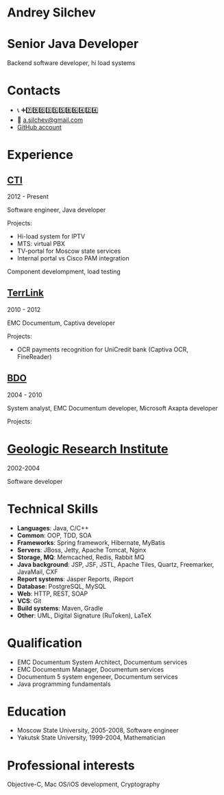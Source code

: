 # Andrey Silchev #

# Senior Java Developer #

Backend software developer, hi load systems

# Contacts #

* :telephone_receiver:  :heavy_plus_sign::seven::nine::zero::three::five::five::eight::six::four::two::four:
* :e-mail:  a.silchev@gmail.com
* [GitHub account](https://github.com/asilchev)

# Experience #

## [CTI](http://cti.ru) ##

2012 - Present

Software engineer, Java developer

Projects:

* Hi-load system for IPTV
* MTS: virtual PBX
* TV-portal for Moscow state services
* Internal portal vs Cisco PAM integration

Component develompment, load testing

## [TerrLink](http://terralink.ru) ##

2010 - 2012

EMC Documentum, Captiva developer

Projects:

* OCR payments recognition for UniCredit bank (Captiva OCR, FineReader)

## [BDO](http://bdo.ru) ##

2004 - 2010

System analyst, EMC Documentum developer, Microsoft Axapta developer

Projects:



# [Geologic Research Institute](http://www.alrosa.ru/corporate-structure/нигп/) #

2002-2004

Software developer

# Technical Skills #

* **Languages**: Java, C/C++
* **Common**: OOP, TDD, SOA
* **Frameworks**: Spring framework, Hibernate, MyBatis
* **Servers**: JBoss, Jetty, Apache Tomcat, Nginx
* **Storage, MQ**: Memcached, Redis, Rabbit MQ
* **Java background**: JSP, JSF, JSTL, Apache Tiles, Quartz, Freemarker, JavaMail, CXF
* **Report systems**: Jasper Reports, iReport
* **Database**: PostgreSQL, MySQL
* **Web**: HTTP, REST, SOAP
* **VCS**: Git
* **Build systems**: Maven, Gradle
* **Other**: UML, Digital Signature (RuToken), LaTeX

# Qualification #

* EMC Documentum System Architect, Documentum services
* EMC Documentum Manager, Documentum services
* Documentum 5 system engeneer, Documentum services
* Java programming fundamentals

# Education #

* Moscow State University, 2005-2008, Software engineer
* Yakutsk State University, 1999-2004, Mathematician

# Professional interests #

Objective-C, Mac OS/iOS development, Cryptography
